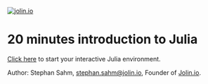 [![jolin.io](https://www.jolin.io/assets/Jolin/Jolin-Banner-Website-v1.1-darkmode.webp)](https://www.jolin.io)

# 20 minutes introduction to Julia

[Click here](https://mybinder.org/v2/gh/jolin-io/julia-introduction/main?urlpath=pluto/open?path=/home/jovyan/julia-introduction.jl) to start your interactive Julia environment.


Author: Stephan Sahm, [stephan.sahm@jolin.io](mailto:stephan.sahm@jolin.io), Founder of [Jolin.io](https://www.jolin.io).
